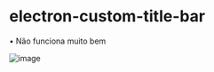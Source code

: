# electron-custom-title-bar

<p> • Não funciona muito bem </p>

![image](https://user-images.githubusercontent.com/66530386/165847099-0fa50b63-f0d4-4627-9288-2b4a14fc3cba.png)
